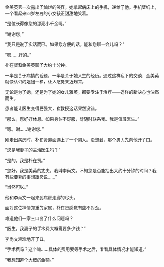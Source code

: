 金美英第一次露出了灿烂的笑容。她拿起病床上的手机，递给了他。手机壁纸上，一个看起来四岁左右的小女孩正甜甜地笑着。

“是位长得像您的漂亮小千金啊。”

“谢谢您。”

“我只是说了实话而已。如果您方便的话，能和您聊一会儿吗？”

“嗯……好的。”

朴在贤和金美英聊了大约十分钟。

一半是关于病情的话题，一半是关于她人生的经历。通过这样私下的交谈，金美英就像认识的姐姐一样，让人感觉亲近起来。

无论是为了她，还是为了她的女儿雅英，都要专注于治疗——这样的新决心也油然而生。

患者能让医生变得更强大，崔教授这话果然没错。

“那么，您好好休息。如果身体不舒服，请随时联系我。我是值班医生。”

“嗯。谢……谢谢您。”

刚走出病房时，朴在贤迎面遇上了一个男人。没想到，那个男人先向他开了口。

“您是我妻子的主治医生吗？”

“是的。我是朴在贤。”

“您好。我是美英的丈夫，我叫李尚文。不知您是否能抽出大约十分钟的时间？我有些要紧的事想跟您说……”

“当然可以。”

他和李尚文一起来到病房走廊的尽头。

面对这位神情郑重的家属，朴在贤感觉有些不对劲。

难道他们一家三口出了什么问题吗？

“医生，我妻子的手术费大概需要多少钱？”

李尚文艰难地开了口。

“手术费吗？这个嘛……具体的费用要等手术之后，看看具体情况才能知道。”

“我想知道个大概的金额。”